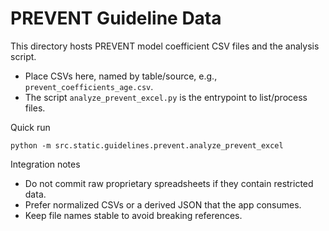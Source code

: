 # PREVENT Guideline Data

This directory hosts PREVENT model coefficient CSV files and the analysis script.

- Place CSVs here, named by table/source, e.g., `prevent_coefficients_age.csv`.
- The script `analyze_prevent_excel.py` is the entrypoint to list/process files.

Quick run

```
python -m src.static.guidelines.prevent.analyze_prevent_excel
```

Integration notes
- Do not commit raw proprietary spreadsheets if they contain restricted data.
- Prefer normalized CSVs or a derived JSON that the app consumes.
- Keep file names stable to avoid breaking references.
